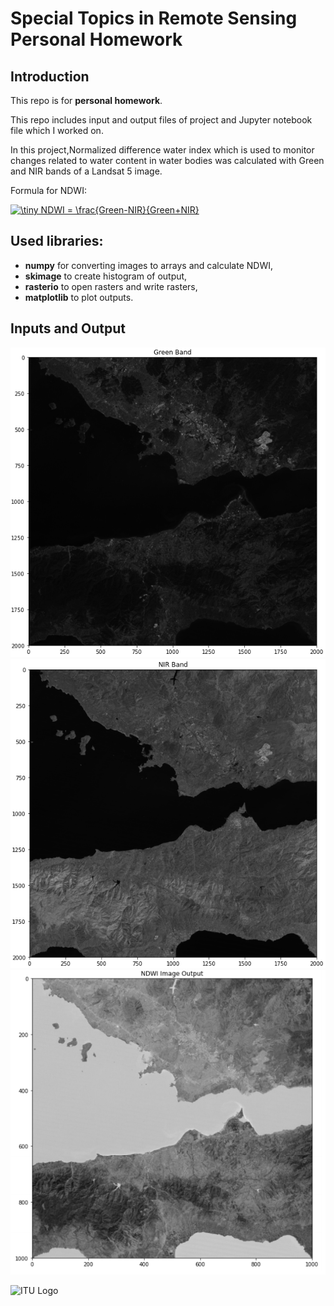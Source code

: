 # Special Topics in Remote Sensing Personal Homework
## Introduction
This repo is for **personal homework**.

This repo includes input and output files of project and Jupyter notebook file which I worked on.

In this project,Normalized difference water index which is used to monitor changes related to water content in water bodies was calculated with Green and NIR bands of a Landsat 5 image.

Formula for NDWI:


<a href="https://www.codecogs.com/eqnedit.php?latex=\dpi{300}&space;\tiny&space;NDWI&space;=&space;\frac{Green-NIR}{Green&plus;NIR}" target="_blank"><img src="https://latex.codecogs.com/gif.latex?\dpi{300}&space;\tiny&space;NDWI&space;=&space;\frac{Green-NIR}{Green&plus;NIR}" title="\tiny NDWI = \frac{Green-NIR}{Green+NIR}" /></a>

## Used libraries:
- **numpy** for converting images to arrays and calculate NDWI,
- **skimage** to create histogram of output,
- **rasterio** to open rasters and write rasters,
- **matplotlib** to plot outputs.

## Inputs and Output
![Green Band](https://github.com/ilquerre/SpecialTopicsinRemoteSensing/blob/main/Screenshots/Green.PNG?raw=true)
![NIR Band](https://github.com/ilquerre/SpecialTopicsinRemoteSensing/blob/main/Screenshots/NIR.PNG?raw=true)
![NDWI Output Image](https://github.com/ilquerre/SpecialTopicsinRemoteSensing/blob/main/Screenshots/NDWI.PNG?raw=true)

![ITU Logo](https://www.iotlinefair.com/wp-content/uploads/2015/04/itu-logo.jpg)
